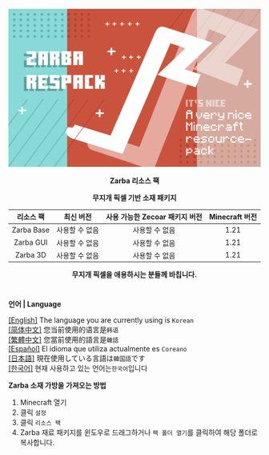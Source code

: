 ![Cover](https://github.com/ZfIxV/Zarba-Respack/blob/main/Zarba%20Respack%20-%20Header.png)
<div align="center">

**Zarba 리소스 팩**

**무지개 픽셀 기반 소재 패키지**

| 리소스 팩 | 최신 버전 | 사용 가능한 Zecoar 패키지 버전 | Minecraft 버전 |
| :-: | :-: | :-: | :-: |
| Zarba Base | 사용할 수 없음 | 사용할 수 없음 | 1.21 |
| Zarba GUI | 사용할 수 없음 | 사용할 수 없음 | 1.21 |
| Zarba 3D | 사용할 수 없음 | 사용할 수 없음 | 1.21 |

</div>

<div align="center">
  
**무지개 픽셀을 애용하시는 분들께 바칩니다.**

</div>

#               

**언어 | Language**

[[English]](https://github.com/ZfIxV/Zarba-Respack/tree/main/README.md)   The language you are currently using is `Korean`         
[[简体中文]](https://github.com/ZfIxV/Zarba-Respack/tree/main/README-SC.md)   您当前使用的语言是`韩语`         
[[繁體中文]](https://github.com/ZfIxV/Zarba-Respack/tree/main/README-TC.md)   您當前使用的語言是`韓語`         
[[Español]](https://github.com/ZfIxV/Zarba-Respack/tree/main/README-ES.md)   El idioma que utiliza actualmente es `Coreano`        
[[日本語]](https://github.com/ZfIxV/Zarba-Respack/tree/main/README-JP.md)   現在使用している言語は`韓国語`です        
[[한국어]](https://github.com/ZfIxV/Zarba-Respack/tree/main/README-KO.md)   현재 사용하고 있는 언어는`한국어`입니다         

**Zarba 소재 가방을 가져오는 방법**

1. Minecraft 열기
2. 클릭 `설정`
3. 클릭 `리소스 팩`
4. Zarba 재료 패키지를 윈도우로 드래그하거나 `팩 폴더 열기`를 클릭하여 해당 폴더로 복사합니다.